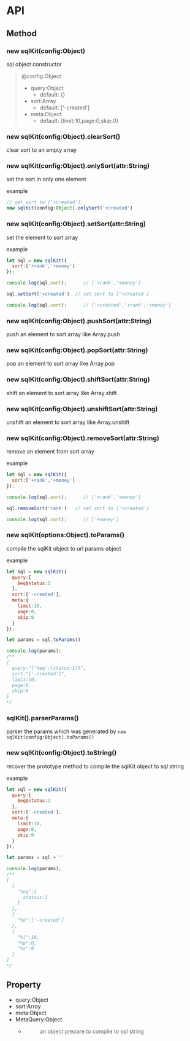 # API

## Method

### new sqlKit(config:Object)

sql object constructor

> @config:Object
>   - query:Object
>       - default: {}
>   - sort:Array
>       - default: ['-created']
>   - meta:Object
>       - default: {limit:10,page:0,skip:0}

### new sqlKit(config:Object).clearSort()

clear sort to an empty array

### new sqlKit(config:Object).onlySort(attr:String)

set the sort in only one element

example

```javascript
// set sort to ['+created']
new sqlKit(config:Object).onlySort('+created')
```

### new sqlKit(config:Object).setSort(attr:String)

set the element to sort array

example

```javascript
let sql = new sqlKit({
  sort:['+rank','+money']
});

console.log(sql.sort);      // ['+rank','+money']

sql.setSort('+created')  // set sort to ['+created']

console.log(sql.sort);      // ['+created','+rank','+money']
```

### new sqlKit(config:Object).pushSort(attr:String)

push an element to sort array like Array.push

### new sqlKit(config:Object).popSort(attr:String)

pop an element to sort array like Array.pop

### new sqlKit(config:Object).shiftSort(attr:String)

shift an element to sort array like Array.shift

### new sqlKit(config:Object).unshiftSort(attr:String)

unshift an element to sort array like Array.unshift

### new sqlKit(config:Object).removeSort(attr:String)

remove an element from sort array

example

```javascript
let sql = new sqlKit({
  sort:['+rank','+money']
});

console.log(sql.sort);      // ['+rank','+money']

sql.removeSort('rank')   // set sort to ['+created']

console.log(sql.sort);      // ['+money']
```

### new sqlKit(options:Object).toParams()

compile the sqlKit object to url params object

example

```javascript
let sql = new sqlKit({
  query:{
    $eq$status:1
  },
  sort:['-created'],
  meta:{
    limit:10,
    page:0,
    skip:0
  }
});

let params = sql.toParams()

console.log(params);
/**
{
  query:"{'%eq':{status:1}}",
  sort:"['-created']",
  limit:10,
  page:0,
  skip:0
}
*/
```

### sqlKit().parserParams()

parser the params which was generated by ``new sqlKit(config:Object).toParams()``

### new sqlKit(config:Object).toString()

recover the prototype method to compile the sqlKit object to sql string

example

```javascript
let sql = new sqlKit({
  query:{
    $eq$status:1
  },
  sort:['-created'],
  meta:{
    limit:10,
    page:0,
    skip:0
  }
});

let params = sql + ''

console.log(params);
/**
[
  {
    "%eq":{
      stataus:1
    }
  },
  {
    "%o":['-created']
  },
  {
    "%l":10,
    "%p":0,
    "%s":0
  }
]
*/
```

## Property

- query:Object
- sort:Array
- meta:Object
- MetaQuery:Object
    - > an object prepare to compile to sql string